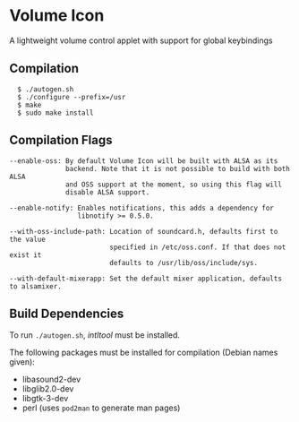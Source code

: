 Volume Icon
===========
A lightweight volume control applet with support for global keybindings

Compilation
-----------

```raw
  $ ./autogen.sh
  $ ./configure --prefix=/usr
  $ make
  $ sudo make install
```

Compilation Flags
-----------------
```
--enable-oss: By default Volume Icon will be built with ALSA as its
              backend. Note that it is not possible to build with both ALSA
              and OSS support at the moment, so using this flag will
              disable ALSA support.

--enable-notify: Enables notifications, this adds a dependency for
                 libnotify >= 0.5.0.

--with-oss-include-path: Location of soundcard.h, defaults first to the value
                         specified in /etc/oss.conf. If that does not exist it
                         defaults to /usr/lib/oss/include/sys.

--with-default-mixerapp: Set the default mixer application, defaults to alsamixer.
```

Build Dependencies
------------------
To run `./autogen.sh`, *intltool* must be installed.

The following packages must be installed for compilation (Debian names given):
* libasound2-dev
* libglib2.0-dev
* libgtk-3-dev
* perl (uses `pod2man` to generate man pages)
